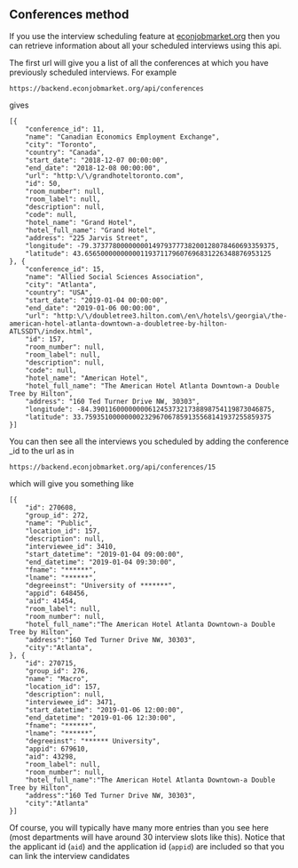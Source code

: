 ## Conferences method

If you use the interview scheduling feature at [econjobmarket.org](https://econjobmarket.org) then you can retrieve information about all your scheduled interviews using this api.

The first url will give you a list of all the conferences at which you have previously scheduled interviews.  For example

```
https://backend.econjobmarket.org/api/conferences
```
gives 
```
[{
    "conference_id": 11,
    "name": "Canadian Economics Employment Exchange",
    "city": "Toronto",
    "country": "Canada",
    "start_date": "2018-12-07 00:00:00",
    "end_date": "2018-12-08 00:00:00",
    "url": "http:\/\/grandhoteltoronto.com",
    "id": 50,
    "room_number": null,
    "room_label": null,
    "description": null,
    "code": null,
    "hotel_name": "Grand Hotel",
    "hotel_full_name": "Grand Hotel",
    "address": "225 Jarvis Street",
    "longitude": -79.3737780000000014979377738200128078460693359375,
    "latitude": 43.65650000000000119371179607696831226348876953125
}, {
    "conference_id": 15,
    "name": "Allied Social Sciences Association",
    "city": "Atlanta",
    "country": "USA",
    "start_date": "2019-01-04 00:00:00",
    "end_date": "2019-01-06 00:00:00",
    "url": "http:\/\/doubletree3.hilton.com\/en\/hotels\/georgia\/the-american-hotel-atlanta-downtown-a-doubletree-by-hilton-ATLSSDT\/index.html",
    "id": 157,
    "room_number": null,
    "room_label": null,
    "description": null,
    "code": null,
    "hotel_name": "American Hotel",
    "hotel_full_name": "The American Hotel Atlanta Downtown-a Double Tree by Hilton",
    "address": "160 Ted Turner Drive NW, 30303",
    "longitude": -84.390116000000006124537321738898754119873046875,
    "latitude": 33.75935100000000232967067859135568141937255859375
}]
```
You can then see all the interviews you scheduled by adding the conference _id to the url as in
```
https://backend.econjobmarket.org/api/conferences/15
```
which will give you  something like
```
[{
    "id": 270608,
    "group_id": 272,
    "name": "Public",
    "location_id": 157,
    "description": null,
    "interviewee_id": 3410,
    "start_datetime": "2019-01-04 09:00:00",
    "end_datetime": "2019-01-04 09:30:00",
    "fname": "******",
    "lname": "******",
    "degreeinst": "University of *******",
    "appid": 648456,
    "aid": 41454,
    "room_label": null,
    "room_number": null,
    "hotel_full_name":"The American Hotel Atlanta Downtown-a Double Tree by Hilton",
    "address":"160 Ted Turner Drive NW, 30303",
    "city":"Atlanta",
}, {
    "id": 270715,
    "group_id": 276,
    "name": "Macro",
    "location_id": 157,
    "description": null,
    "interviewee_id": 3471,
    "start_datetime": "2019-01-06 12:00:00",
    "end_datetime": "2019-01-06 12:30:00",
    "fname": "******",
    "lname": "******",
    "degreeinst": "****** University",
    "appid": 679610,
    "aid": 43298,
    "room_label": null,
    "room_number": null,
    "hotel_full_name":"The American Hotel Atlanta Downtown-a Double Tree by Hilton",
    "address":"160 Ted Turner Drive NW, 30303",
    "city":"Atlanta"
}]
```

Of course, you will typically have many more entries than you see here (most departments will have around 30 interview slots like this). Notice that the applicant id (`aid`) and the application id (`appid`)  are included so that you can link the interview candidates